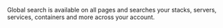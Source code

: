 <!-- usedin: [ _legacy_docker/stack-management/global-search-v1.md, _maestro/stack-management/global-search-v1.md, _node/stack-management/global-search-v1.md, _rails/stack-management/global-search-v1.md, _skycap/stack-management/global-search-v1.md] -->


Global search is available on all pages and searches your stacks, servers, services, containers and more across your account.


